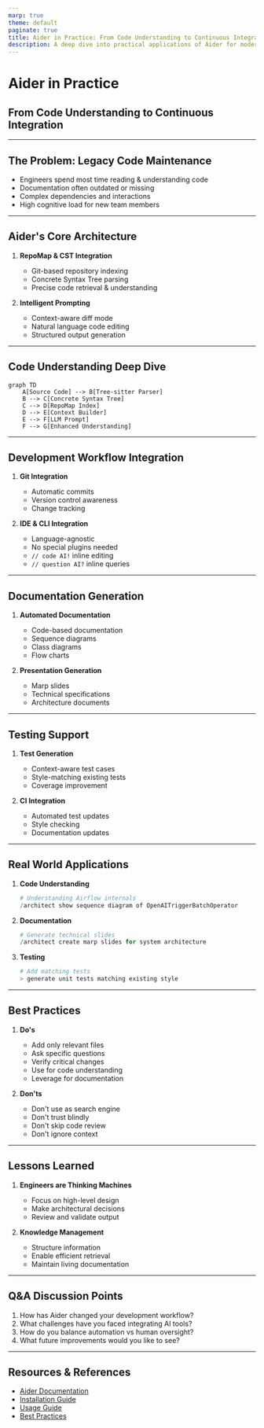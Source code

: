 ```yaml
---
marp: true
theme: default
paginate: true
title: Aider in Practice: From Code Understanding to Continuous Integration
description: A deep dive into practical applications of Aider for modern software development
---
```


<!-- _class: lead -->
# Aider in Practice
## From Code Understanding to Continuous Integration

---
<!-- _class: default -->
## The Problem: Legacy Code Maintenance

- Engineers spend most time reading & understanding code
- Documentation often outdated or missing
- Complex dependencies and interactions
- High cognitive load for new team members

---
<!-- _class: default -->
## Aider's Core Architecture

1. **RepoMap & CST Integration**
   - Git-based repository indexing
   - Concrete Syntax Tree parsing
   - Precise code retrieval & understanding

2. **Intelligent Prompting**
   - Context-aware diff mode
   - Natural language code editing
   - Structured output generation

---
<!-- _class: default -->
## Code Understanding Deep Dive

```mermaid
graph TD
    A[Source Code] --> B[Tree-sitter Parser]
    B --> C[Concrete Syntax Tree]
    C --> D[RepoMap Index]
    D --> E[Context Builder]
    E --> F[LLM Prompt]
    F --> G[Enhanced Understanding]
```

---
<!-- _class: default -->
## Development Workflow Integration

1. **Git Integration**
   - Automatic commits
   - Version control awareness
   - Change tracking

2. **IDE & CLI Integration**
   - Language-agnostic
   - No special plugins needed
   - `// code AI!` inline editing
   - `// question AI?` inline queries

---
<!-- _class: default -->
## Documentation Generation

1. **Automated Documentation**
   - Code-based documentation
   - Sequence diagrams
   - Class diagrams
   - Flow charts

2. **Presentation Generation**
   - Marp slides
   - Technical specifications
   - Architecture documents

---
<!-- _class: default -->
## Testing Support

1. **Test Generation**
   - Context-aware test cases
   - Style-matching existing tests
   - Coverage improvement

2. **CI Integration**
   - Automated test updates
   - Style checking
   - Documentation updates

---
<!-- _class: default -->
## Real World Applications

1. **Code Understanding**
   ```python
   # Understanding Airflow internals
   /architect show sequence diagram of OpenAITriggerBatchOperator
   ```

2. **Documentation**
   ```python
   # Generate technical slides
   /architect create marp slides for system architecture
   ```

3. **Testing**
   ```python
   # Add matching tests
   > generate unit tests matching existing style
   ```

---
<!-- _class: default -->
## Best Practices

1. **Do's**
   - Add only relevant files
   - Ask specific questions
   - Verify critical changes
   - Use for code understanding
   - Leverage for documentation

2. **Don'ts**
   - Don't use as search engine
   - Don't trust blindly
   - Don't skip code review
   - Don't ignore context

---
<!-- _class: default -->
## Lessons Learned

1. **Engineers are Thinking Machines**
   - Focus on high-level design
   - Make architectural decisions
   - Review and validate output

2. **Knowledge Management**
   - Structure information
   - Enable efficient retrieval
   - Maintain living documentation

---
<!-- _class: lead -->
## Q&A Discussion Points

1. How has Aider changed your development workflow?
2. What challenges have you faced integrating AI tools?
3. How do you balance automation vs human oversight?
4. What future improvements would you like to see?

---
<!-- _class: default -->
## Resources & References

- [Aider Documentation](https://aider.chat)
- [Installation Guide](https://aider.chat/docs/install.html)
- [Usage Guide](https://aider.chat/docs/usage.html)
- [Best Practices](https://aider.chat/docs/usage/tips.html)
